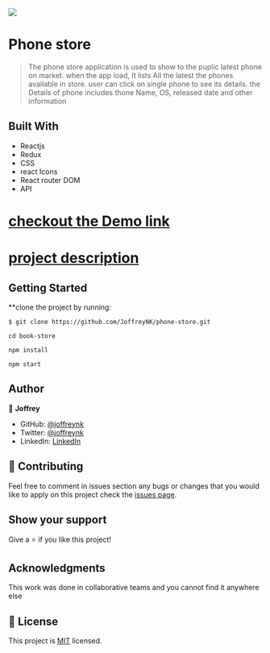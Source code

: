 ![](https://img.shields.io/badge/Microverse-blueviolet)

# Phone store

> The phone store application is used to show to the puplic latest phone on market. when the app load, It lists All the latest the phones available in store. user can click on single
> phone to see its details. the Details of phone includes thone Name, OS, released date and other information

## Built With

- Reactjs
- Redux
- CSS
- react Icons
- React router DOM
- API

# [checkout the Demo link](https://latest-phone-store.netlify.app/)
# [project description](https://www.loom.com/share/15b846d2ef044c4d88a73e96e51a9555)

## Getting Started

**clone the project by running:

```
$ git clone https://github.com/JoffreyNK/phone-store.git

cd book-store

npm install

npm start
```


## Author

👤 **Joffrey**

- GitHub: [@joffreynk](https://github.com/JoffreyNK)
- Twitter: [@joffreynk](https://twitter.com/joffreynk)
- LinkedIn: [LinkedIn](https://www.linkedin.com/in/joffreynk/)


## 🤝 Contributing

Feel free to comment in issues section any bugs or changes that you would like to apply on this project
check the [issues page](../../issues/).

## Show your support

Give a ⭐️ if you like this project!

## Acknowledgments

This work was done in collaborative teams  and you cannot find it anywhere else

## 📝 License

This project is [MIT](./MIT.md) licensed.
